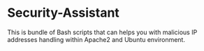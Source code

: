 # Security-Assistant
This is bundle of Bash scripts that can helps you with malicious IP addresses handling within Apache2 and Ubuntu environment.
